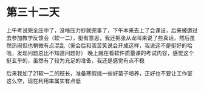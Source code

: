 # 第三十二天

上午考试完全压中了，没啥压力抄就完事了，下午本来去上了会课设，后来被邀过去参加教学反馈会（软一二），挺有意思，我还把张从龙叫来说了些真话，然后虽然热闹但也稍微有点混乱（奚会后和我苦笑说会开成这样，我说这不是挺好的哈哈，发现问题总比不知道问题好）
晚上就在看软件质量课的考试内容，感觉这个挺玄乎的，虽然有了较为充足的准备，我还是感觉有点不稳

后来我加了21软一二的班长，准备寒假挑一些好苗子培养，正好也不要让工作室这么空，现在利用率属实有点低

